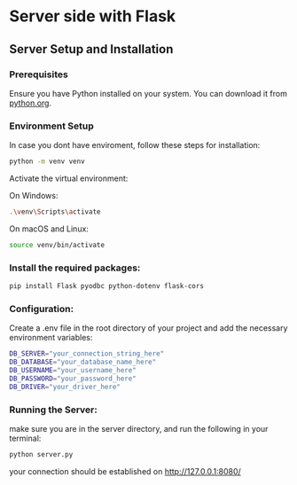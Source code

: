 # Server side with Flask

## Server Setup and Installation

### Prerequisites

Ensure you have Python installed on your system. You can download it from [python.org](https://www.python.org/downloads/).

### Environment Setup

In case you dont have enviroment, follow these steps for installation:

```bash
python -m venv venv
```

Activate the virtual environment:

On Windows:

```bash
.\venv\Scripts\activate
```

On macOS and Linux:

```bash
source venv/bin/activate
```

### Install the required packages:

```bash
pip install Flask pyodbc python-dotenv flask-cors
```

### Configuration:

Create a .env file in the root directory of your project and add the necessary environment variables:

```bash
DB_SERVER="your_connection_string_here"
DB_DATABASE="your_database_name_here"
DB_USERNAME="your_username_here"
DB_PASSWORD="your_password_here"
DB_DRIVER="your_driver_here"
```

### Running the Server:

make sure you are in the server directory, and run the following in your terminal:

```bash
python server.py
```

your connection should be established on http://127.0.0.1:8080/
